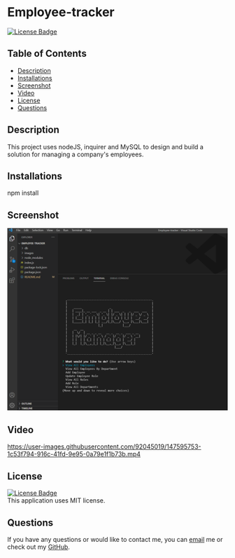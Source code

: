 # Employee-tracker

[![License Badge](https://img.shields.io/static/v1?label=License&message=MIT&color=blue&?style=plastic&link=https://choosealicense.com/licenses/mit/)](https://choosealicense.com/licenses/mit/)

## Table of Contents
 - [Description](#Description)
 - [Installations](#Installations)
 - [Screenshot](#Screenshot)
 - [Video](#Video)
 - [License](#License)
 - [Questions](#Questions)

## Description
This project uses nodeJS, inquirer and MySQL to design and build a solution for managing a company's employees.

## Installations
npm install

## Screenshot
![](https://github.com/NicoleWrz/Employee-tracker/blob/37eb8ede95ffe0d3546800af1a20eeed91bbb39b/images/employee-tracker-ss.png)
  
## Video
https://user-images.githubusercontent.com/92045019/147595753-1c53f794-916c-41fd-9e95-0a79e1f1b73b.mp4


## License
[![License Badge](https://img.shields.io/static/v1?label=License&message=MIT&color=blue&?style=plastic&link=https://choosealicense.com/licenses/mit/)](https://choosealicense.com/licenses/mit/)
</br>
This application uses MIT license. 

## Questions 
If you have any questions or would like to contact me, you can [email](mailto:nicolewrz@gmail.com) me
or check out my [GitHub](https://github.com/nicolewrz).
